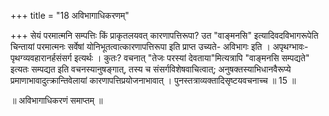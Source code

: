 +++
title = "18 अविभागाधिकरणम्"

+++
सेयं परमात्मनि सम्पत्तिः किं प्राकृतलयवत् कारणापत्तिरूपा? उत "वाङ्मनसि" इत्यादिवदविभागरूपेति चिन्तायां परमात्मनः सर्वेषां योनिभूतत्वात्कारणापत्तिरूपा इति प्राप्त उच्यते- अविभागः इति । अपृथग्भावः- पृथग्व्यवहारानर्हसंसर्ग इत्यर्थः । कुतः? वचनात् "तेजः परस्यां देवताया"मित्यत्रापि "वाङ्मनसि सम्पद्यते" इत्यतः सम्पद्यत इति वचनस्यानुषङ्गात्, तस्य च संसर्गविशेषवाचित्वात्; अनुषक्तस्याभिधानवैरूप्ये प्रमाणाभावादुत्क्रान्तिवेलायां कारणापत्तिप्रयोजनाभावात् । पुनस्तत्राव्यक्तादिसृष्टयवचनाच्च ॥ 15 ॥

॥ अविभागाधिकरणं समाप्तम् ॥